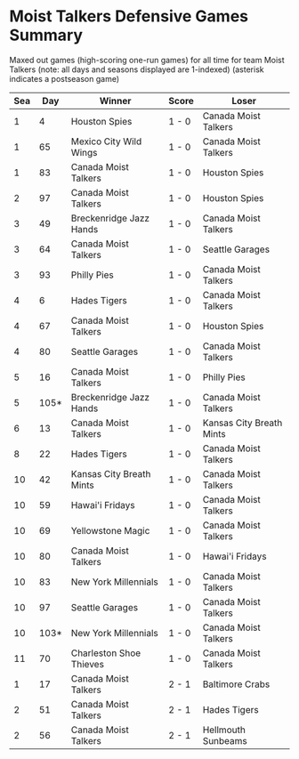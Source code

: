 # Moist Talkers Defensive Games Summary



Maxed out games (high-scoring one-run games) for all time for team Moist Talkers (note: all days and seasons displayed are 1-indexed) (asterisk indicates a postseason game)


| Sea | Day | Winner | Score | Loser | 
| ------ |------ |------ |------ |------ |
| 1 | 4 | Houston Spies | 1 - 0 | Canada Moist Talkers | 
| 1 | 65 | Mexico City Wild Wings | 1 - 0 | Canada Moist Talkers | 
| 1 | 83 | Canada Moist Talkers | 1 - 0 | Houston Spies | 
| 2 | 97 | Canada Moist Talkers | 1 - 0 | Houston Spies | 
| 3 | 49 | Breckenridge Jazz Hands | 1 - 0 | Canada Moist Talkers | 
| 3 | 64 | Canada Moist Talkers | 1 - 0 | Seattle Garages | 
| 3 | 93 | Philly Pies | 1 - 0 | Canada Moist Talkers | 
| 4 | 6 | Hades Tigers | 1 - 0 | Canada Moist Talkers | 
| 4 | 67 | Canada Moist Talkers | 1 - 0 | Houston Spies | 
| 4 | 80 | Seattle Garages | 1 - 0 | Canada Moist Talkers | 
| 5 | 16 | Canada Moist Talkers | 1 - 0 | Philly Pies | 
| 5 | 105* | Breckenridge Jazz Hands | 1 - 0 | Canada Moist Talkers | 
| 6 | 13 | Canada Moist Talkers | 1 - 0 | Kansas City Breath Mints | 
| 8 | 22 | Hades Tigers | 1 - 0 | Canada Moist Talkers | 
| 10 | 42 | Kansas City Breath Mints | 1 - 0 | Canada Moist Talkers | 
| 10 | 59 | Hawai'i Fridays | 1 - 0 | Canada Moist Talkers | 
| 10 | 69 | Yellowstone Magic | 1 - 0 | Canada Moist Talkers | 
| 10 | 80 | Canada Moist Talkers | 1 - 0 | Hawai'i Fridays | 
| 10 | 83 | New York Millennials | 1 - 0 | Canada Moist Talkers | 
| 10 | 97 | Seattle Garages | 1 - 0 | Canada Moist Talkers | 
| 10 | 103* | New York Millennials | 1 - 0 | Canada Moist Talkers | 
| 11 | 70 | Charleston Shoe Thieves | 1 - 0 | Canada Moist Talkers | 
| 1 | 17 | Canada Moist Talkers | 2 - 1 | Baltimore Crabs | 
| 2 | 51 | Canada Moist Talkers | 2 - 1 | Hades Tigers | 
| 2 | 56 | Canada Moist Talkers | 2 - 1 | Hellmouth Sunbeams | 


